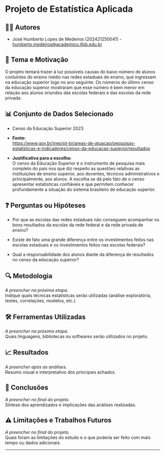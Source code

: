 # Projeto de Estatística Aplicada

## 🧑‍💻 Autores  
- José Humberto Lopes de Medeiros (202421250041) - humberto.medeiros@academico.ifpb.edu.br 

## 🎯 Tema e Motivação  
O projeto tentará trazer à luz possíveis causas do baixo número de alunos conluintes do ensino médio nas redes estaduais de ensino, que ingressam na educação superior logo no ano seguinte. Os números do último censo da educação superior mostraram que esse número é bem menor em relação aos alunos oriundos das escolas federais e das escolas da rede privada.

## 📊 Conjunto de Dados Selecionado  
- Censo da Educação Superior 2023
  
- **Fonte:**  
  https://www.gov.br/inep/pt-br/areas-de-atuacao/pesquisas-estatisticas-e-indicadores/censo-da-educacao-superior/resultados

- **Justificativa para a escolha:**  
   O censo da Educação Superior é o instrumento de pesquisa mais completo do país nos que diz respeito as questões relativas as instituições de ensino superior, aos docentes, técnicos administrativos e principalmente, aos alunos. A escolha se dá pelo fato de o censo apresentar estatísticas confiáveis e que permitem conhecer profundamente a situação do sistema brasileiro de educação superior.

## ❓ Perguntas ou Hipóteses  
- Por que as escolas das redes estaduais não conseguem acompanhar os bons resultados da escolas da rede federal e da rede privada de ensino?

- Existe de fato uma grande diferença entre os investimentos feitos nas escolas estaduais e os investimentos feitos nas escolas federais?

- Qual a responsabilidade dos alunos diante da diferença de resultados no censo da educação superior?


## 🔍 Metodologia  
*A preencher na próxima etapa.*  
Indique quais técnicas estatísticas serão utilizadas (análise exploratória, testes, correlações, modelos, etc.).

## 🛠️ Ferramentas Utilizadas  
*A preencher na próxima etapa.*  
Quais linguagens, bibliotecas ou softwares serão utilizados no projeto.

## 📈 Resultados  
*A preencher após as análises.*  
Resumo visual e interpretativo dos principais achados.

## 📌 Conclusões  
*A preencher no final do projeto.*  
Síntese dos aprendizados e implicações das análises realizadas.

## ⚠️ Limitações e Trabalhos Futuros  
*A preencher no final do projeto.*  
Quais foram as limitações do estudo e o que poderia ser feito com mais tempo ou dados adicionais.

---

